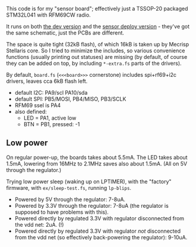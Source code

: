 This code is for my "sensor board"; effectively just a TSSOP-20 packaged
STM32L041 with RFM69CW radio.

It runs on both [the dev version](https://flabbergast.drak.xyz/posts/sbo/)
and the [sensor deploy version](https://flabbergast.drak.xyz/posts/sbo-box/) -
they've got the same schematic, just the PCBs are different.

The space is quite tight (32kB flash), of which 16kB is taken up by Mecrisp
Stellaris core. So I tried to minimize the includes, so various convenience
functions (usually printing out statuses) are missing (by default, of course
they can be added on top, by including `*-extra.fs` parts of the drivers).

By default, `board.fs` (`<<<board>>>` cornerstone) includes spi+rf69+i2c
drivers, leaves cca 6kB flash left.

* default I2C: PA9/scl PA10/sda
* default SPI: PB5/MOSI, PB4/MISO, PB3/SCLK
* RFM69 ssel is PA4
* also defined:
  * LED = PA1, active low
  * BTN = PB1, pressed: -1

## Low power

On regular power-up, the boards takes about 5.5mA.  The LED takes about 1.5mA,
lowering from 16MHz to 2.1MHz saves also about 1.5mA. (All on 5V through the
regulator.)

Trying low power sleep (waking up on LPTIMER), with the "factory" firmware,
with `ex/sleep-test.fs`, running `lp-blips`.

* Powered by 5V through the regulator: 7-8uA.
* Powered by 3.3V through the regulator: 7-8uA (the regulator is supposed to have
  problems with this).
* Powered directly by regulated 3.3V with regulator disconnected from the vdd net: 2uA. (!)
* Powered directly by regulated 3.3V with regulator *not* disconnected from the vdd net (so effectively back-powering the regulator): 9-10uA.

